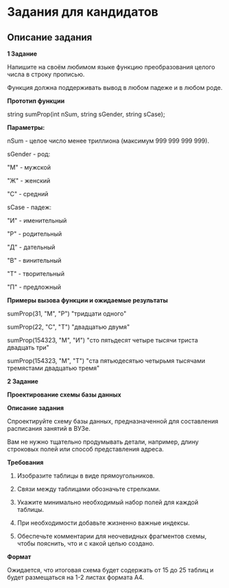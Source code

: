 # Задания для кандидатов

## Описание задания

**1 Задание**

Напишите на своём любимом языке функцию преобразования целого числа в строку прописью. 

Функция должна поддерживать вывод в любом падеже и в любом роде.

**Прототип функции**

string sumProp(int nSum, string sGender, string sCase);

**Параметры:**

nSum - целое число менее триллиона (максимум 999 999 999 999).

sGender - род:

"М" - мужской

"Ж" - женский

"С" - средний

sCase - падеж:

"И" - именительный

"Р" - родительный

"Д" - дательный

"В" - винительный

"Т" - творительный

"П" - предложный



**Примеры вызова функции и ожидаемые результаты**


sumProp(31, "М", "Р")	"тридцати одного"

sumProp(22, "С", "Т")	"двадцатью двумя"

sumProp(154323, "М", "И")	"сто пятьдесят четыре тысячи триста двадцать три"

sumProp(154323, "М", "Т")	"ста пятьюдесятью четырьмя тысячами тремястами двадцатью тремя"




**2 Задание**

**Проектирование схемы базы данных**

**Описание задания**

Спроектируйте схему базы данных, предназначенной для составления расписания занятий в ВУЗе. 

Вам не нужно тщательно продумывать детали, например, длину строковых полей или способ представления адреса.

**Требования**

1. Изобразите таблицы в виде прямоугольников.
   
2. Связи между таблицами обозначьте стрелками.
   
3. Укажите минимально необходимый набор полей для каждой таблицы.
   
4. При необходимости добавьте жизненно важные индексы.
   
5. Обеспечьте комментарии для неочевидных фрагментов схемы, чтобы пояснить, что и с какой целью создано.

**Формат**

Ожидается, что итоговая схема будет содержать от 15 до 25 таблиц и будет размещаться на 1-2 листах формата A4.



